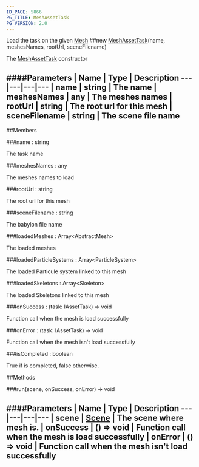 ```yaml
---
ID_PAGE: 5866
PG_TITLE: MeshAssetTask
PG_VERSION: 2.0
---
```


Load the task on the given [Mesh](page.php?p=5722)
##new [MeshAssetTask](page.php?p=5866)(name, meshesNames, rootUrl, sceneFilename)


The [MeshAssetTask](page.php?p=5866) constructor


####Parameters
 | Name | Type | Description
---|---|---|---
 | name | string | The name
 | meshesNames | any | The meshes names
 | rootUrl | string | The root url for this mesh
 | sceneFilename | string | The scene file name
---

##Members

###name : string



The task name


###meshesNames : any



The meshes names to load


###rootUrl : string



The root url for this mesh


###sceneFilename : string



The babylon file name


###loadedMeshes : Array&lt;AbstractMesh&gt;



The loaded meshes


###loadedParticleSystems : Array&lt;ParticleSystem&gt;



The loaded Particule system linked to this mesh


###loadedSkeletons : Array&lt;Skeleton&gt;



The loaded Skeletons linked to this mesh


###onSuccess : (task: IAssetTask) =&gt; void



Function call when the mesh is load successfully


###onError : (task: IAssetTask) =&gt; void



Function call when the mesh isn't load successfully


###isCompleted : boolean



True if is completed, false otherwise.







##Methods

###run(scene, onSuccess, onError) &rarr; void

####Parameters
 | Name | Type | Description
---|---|---|---
 | scene | [Scene](page.php?p=5725) | The scene where mesh is.
 | onSuccess | () =&gt; void | Function call when the mesh is load successfully
 | onError | () =&gt; void | Function call when the mesh isn't load successfully
---
